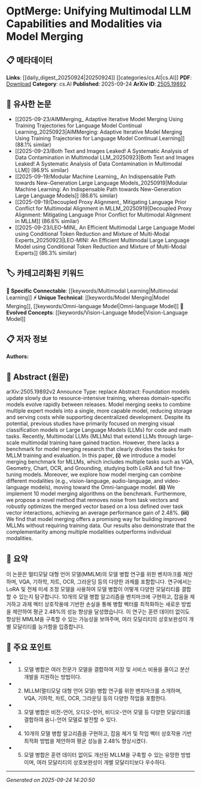 <!-- KEYWORD_LINKING_METADATA:
{
  "processed_timestamp": "2025-09-24T14:20:50.746535",
  "vocabulary_version": "1.0",
  "selected_keywords": [
    "Multimodal Learning",
    "Model Merging",
    "Vision-Language Model",
    "Omni-language Model"
  ],
  "rejected_keywords": [],
  "similarity_scores": {
    "Multimodal Learning": 0.85,
    "Model Merging": 0.79,
    "Vision-Language Model": 0.82,
    "Omni-language Model": 0.77
  },
  "extraction_method": "AI_prompt_based",
  "budget_applied": true,
  "candidates_json": {
    "candidates": [
      {
        "surface": "Multimodal LLMs",
        "canonical": "Multimodal Learning",
        "aliases": [
          "MLLMs",
          "Multimodal Large Language Models"
        ],
        "category": "specific_connectable",
        "rationale": "Multimodal Learning is a trending concept that connects various modalities, enhancing the understanding of complex data interactions.",
        "novelty_score": 0.55,
        "connectivity_score": 0.88,
        "specificity_score": 0.78,
        "link_intent_score": 0.85
      },
      {
        "surface": "Model Merging",
        "canonical": "Model Merging",
        "aliases": [
          "Merging Models"
        ],
        "category": "unique_technical",
        "rationale": "Model Merging is a novel approach to combine expert models, which is crucial for advancing multimodal capabilities.",
        "novelty_score": 0.72,
        "connectivity_score": 0.67,
        "specificity_score": 0.81,
        "link_intent_score": 0.79
      },
      {
        "surface": "Vision-Language",
        "canonical": "Vision-Language Model",
        "aliases": [
          "Vision-Language Models"
        ],
        "category": "evolved_concepts",
        "rationale": "Vision-Language Models are essential for integrating visual and textual data, a key aspect of multimodal systems.",
        "novelty_score": 0.5,
        "connectivity_score": 0.85,
        "specificity_score": 0.75,
        "link_intent_score": 0.82
      },
      {
        "surface": "Omni-language model",
        "canonical": "Omni-language Model",
        "aliases": [
          "Universal Language Model"
        ],
        "category": "unique_technical",
        "rationale": "The Omni-language Model represents a comprehensive approach to unify multiple language modalities, pushing the boundaries of language understanding.",
        "novelty_score": 0.68,
        "connectivity_score": 0.6,
        "specificity_score": 0.83,
        "link_intent_score": 0.77
      }
    ],
    "ban_list_suggestions": [
      "benchmark",
      "tasks",
      "performance gain"
    ]
  },
  "decisions": [
    {
      "candidate_surface": "Multimodal LLMs",
      "resolved_canonical": "Multimodal Learning",
      "decision": "linked",
      "scores": {
        "novelty": 0.55,
        "connectivity": 0.88,
        "specificity": 0.78,
        "link_intent": 0.85
      }
    },
    {
      "candidate_surface": "Model Merging",
      "resolved_canonical": "Model Merging",
      "decision": "linked",
      "scores": {
        "novelty": 0.72,
        "connectivity": 0.67,
        "specificity": 0.81,
        "link_intent": 0.79
      }
    },
    {
      "candidate_surface": "Vision-Language",
      "resolved_canonical": "Vision-Language Model",
      "decision": "linked",
      "scores": {
        "novelty": 0.5,
        "connectivity": 0.85,
        "specificity": 0.75,
        "link_intent": 0.82
      }
    },
    {
      "candidate_surface": "Omni-language model",
      "resolved_canonical": "Omni-language Model",
      "decision": "linked",
      "scores": {
        "novelty": 0.68,
        "connectivity": 0.6,
        "specificity": 0.83,
        "link_intent": 0.77
      }
    }
  ]
}
-->

# OptMerge: Unifying Multimodal LLM Capabilities and Modalities via Model Merging

## 📋 메타데이터

**Links**: [[daily_digest_20250924|20250924]] [[categories/cs.AI|cs.AI]]
**PDF**: [Download](https://arxiv.org/pdf/2505.19892.pdf)
**Category**: cs.AI
**Published**: 2025-09-24
**ArXiv ID**: [2505.19892](https://arxiv.org/abs/2505.19892)

## 🔗 유사한 논문
- [[2025-09-23/AIMMerging_ Adaptive Iterative Model Merging Using Training Trajectories for Language Model Continual Learning_20250923|AIMMerging: Adaptive Iterative Model Merging Using Training Trajectories for Language Model Continual Learning]] (88.1% similar)
- [[2025-09-23/Both Text and Images Leaked! A Systematic Analysis of Data Contamination in Multimodal LLM_20250923|Both Text and Images Leaked! A Systematic Analysis of Data Contamination in Multimodal LLM]] (86.9% similar)
- [[2025-09-19/Modular Machine Learning_ An Indispensable Path towards New-Generation Large Language Models_20250919|Modular Machine Learning: An Indispensable Path towards New-Generation Large Language Models]] (86.6% similar)
- [[2025-09-19/Decoupled Proxy Alignment_ Mitigating Language Prior Conflict for Multimodal Alignment in MLLM_20250919|Decoupled Proxy Alignment: Mitigating Language Prior Conflict for Multimodal Alignment in MLLM]] (86.6% similar)
- [[2025-09-23/LEO-MINI_ An Efficient Multimodal Large Language Model using Conditional Token Reduction and Mixture of Multi-Modal Experts_20250923|LEO-MINI: An Efficient Multimodal Large Language Model using Conditional Token Reduction and Mixture of Multi-Modal Experts]] (86.3% similar)

## 🏷️ 카테고리화된 키워드
**🔗 Specific Connectable**: [[keywords/Multimodal Learning|Multimodal Learning]]
**⚡ Unique Technical**: [[keywords/Model Merging|Model Merging]], [[keywords/Omni-language Model|Omni-language Model]]
**🚀 Evolved Concepts**: [[keywords/Vision-Language Model|Vision-Language Model]]

## 📋 저자 정보

**Authors:** 

## 📄 Abstract (원문)

arXiv:2505.19892v2 Announce Type: replace 
Abstract: Foundation models update slowly due to resource-intensive training, whereas domain-specific models evolve rapidly between releases. Model merging seeks to combine multiple expert models into a single, more capable model, reducing storage and serving costs while supporting decentralized development. Despite its potential, previous studies have primarily focused on merging visual classification models or Large Language Models (LLMs) for code and math tasks. Recently, Multimodal LLMs (MLLMs) that extend LLMs through large-scale multimodal training have gained traction. However, there lacks a benchmark for model merging research that clearly divides the tasks for MLLM training and evaluation. In this paper, $\textbf{(i)}$ we introduce a model merging benchmark for MLLMs, which includes multiple tasks such as VQA, Geometry, Chart, OCR, and Grounding, studying both LoRA and full fine-tuning models. Moreover, we explore how model merging can combine different modalities (e.g., vision-language, audio-language, and video-language models), moving toward the Omni-language model. $\textbf{(ii)}$ We implement 10 model merging algorithms on the benchmark. Furthermore, we propose a novel method that removes noise from task vectors and robustly optimizes the merged vector based on a loss defined over task vector interactions, achieving an average performance gain of 2.48%. $\textbf{(iii)}$ We find that model merging offers a promising way for building improved MLLMs without requiring training data. Our results also demonstrate that the complementarity among multiple modalities outperforms individual modalities.

## 📝 요약

이 논문은 멀티모달 대형 언어 모델(MMLM)의 모델 병합 연구를 위한 벤치마크를 제안하며, VQA, 기하학, 차트, OCR, 그라운딩 등의 다양한 과제를 포함합니다. 연구에서는 LoRA 및 전체 미세 조정 모델을 사용하여 모델 병합이 어떻게 다양한 모달리티를 결합할 수 있는지 탐구합니다. 10개의 모델 병합 알고리즘을 벤치마크에 구현하고, 잡음을 제거하고 과제 벡터 상호작용에 기반한 손실을 통해 병합 벡터를 최적화하는 새로운 방법을 제안하여 평균 2.48%의 성능 향상을 달성했습니다. 이 연구는 훈련 데이터 없이도 향상된 MMLM을 구축할 수 있는 가능성을 보여주며, 여러 모달리티의 상호보완성이 개별 모달리티를 능가함을 입증합니다.

## 🎯 주요 포인트

- 1. 모델 병합은 여러 전문가 모델을 결합하여 저장 및 서비스 비용을 줄이고 분산 개발을 지원하는 방법이다.
- 2. MLLM(멀티모달 대형 언어 모델) 병합 연구를 위한 벤치마크를 소개하며, VQA, 기하학, 차트, OCR, 그라운딩 등의 다양한 작업을 포함한다.
- 3. 모델 병합은 비전-언어, 오디오-언어, 비디오-언어 모델 등 다양한 모달리티를 결합하여 옴니-언어 모델로 발전할 수 있다.
- 4. 10개의 모델 병합 알고리즘을 구현하고, 잡음 제거 및 작업 벡터 상호작용 기반 최적화 방법을 제안하여 평균 성능을 2.48% 향상시켰다.
- 5. 모델 병합은 훈련 데이터 없이도 개선된 MLLM을 구축할 수 있는 유망한 방법이며, 여러 모달리티의 상호보완성이 개별 모달리티보다 우수하다.


---

*Generated on 2025-09-24 14:20:50*